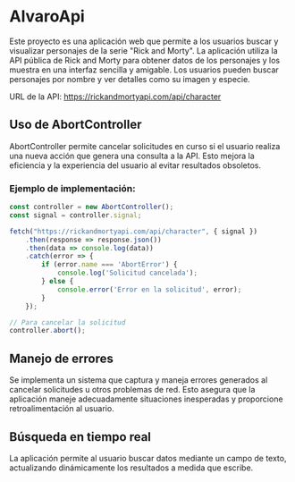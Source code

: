 # AlvaroApi
 Este proyecto es una aplicación web que permite a los usuarios buscar y visualizar personajes de la serie "Rick and Morty". La aplicación utiliza la API pública de Rick and Morty para obtener datos de los personajes y los muestra en una interfaz sencilla y amigable. Los usuarios pueden buscar personajes por nombre y ver detalles como su imagen y especie.

 URL de la API: https://rickandmortyapi.com/api/character

## Uso de AbortController
AbortController permite cancelar solicitudes en curso si el usuario realiza una nueva acción que genera una consulta a la API. Esto mejora la eficiencia y la experiencia del usuario al evitar resultados obsoletos.

### Ejemplo de implementación:
```javascript
const controller = new AbortController();
const signal = controller.signal;

fetch("https://rickandmortyapi.com/api/character", { signal })
    .then(response => response.json())
    .then(data => console.log(data))
    .catch(error => {
        if (error.name === 'AbortError') {
            console.log('Solicitud cancelada');
        } else {
            console.error('Error en la solicitud', error);
        }
    });

// Para cancelar la solicitud
controller.abort();
```

## Manejo de errores
Se implementa un sistema que captura y maneja errores generados al cancelar solicitudes u otros problemas de red. Esto asegura que la aplicación maneje adecuadamente situaciones inesperadas y proporcione retroalimentación al usuario.

## Búsqueda en tiempo real
La aplicación permite al usuario buscar datos mediante un campo de texto, actualizando dinámicamente los resultados a medida que escribe.